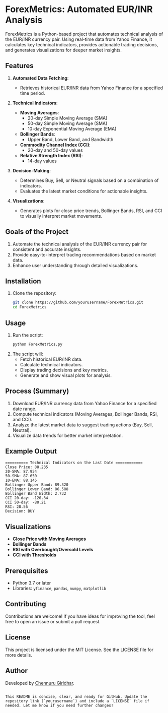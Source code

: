 # ForexMetrics: Automated EUR/INR Analysis

ForexMetrics is a Python-based project that automates technical analysis of the EUR/INR currency pair. Using real-time data from Yahoo Finance, it calculates key technical indicators, provides actionable trading decisions, and generates visualizations for deeper market insights.

## Features
1. **Automated Data Fetching**:
   - Retrieves historical EUR/INR data from Yahoo Finance for a specified time period.

2. **Technical Indicators**:
   - **Moving Averages**:
     - 20-day Simple Moving Average (SMA)
     - 50-day Simple Moving Average (SMA)
     - 10-day Exponential Moving Average (EMA)
   - **Bollinger Bands**:
     - Upper Band, Lower Band, and Bandwidth
   - **Commodity Channel Index (CCI)**:
     - 20-day and 50-day values
   - **Relative Strength Index (RSI)**:
     - 14-day values

3. **Decision-Making**:
   - Determines Buy, Sell, or Neutral signals based on a combination of indicators.
   - Evaluates the latest market conditions for actionable insights.

4. **Visualizations**:
   - Generates plots for close price trends, Bollinger Bands, RSI, and CCI to visually interpret market movements.

## Goals of the Project
1. Automate the technical analysis of the EUR/INR currency pair for consistent and accurate insights.
2. Provide easy-to-interpret trading recommendations based on market data.
3. Enhance user understanding through detailed visualizations.

## Installation
1. Clone the repository:
   ```bash
   git clone https://github.com/yourusername/ForexMetrics.git
   cd ForexMetrics

## Usage
1. Run the script:
   ```bash
   python ForexMetrics.py
   ```
2. The script will:
   - Fetch historical EUR/INR data.
   - Calculate technical indicators.
   - Display trading decisions and key metrics.
   - Generate and show visual plots for analysis.

## Process (Summary)
1. Download EUR/INR currency data from Yahoo Finance for a specified date range.
2. Compute technical indicators (Moving Averages, Bollinger Bands, RSI, and CCI).
3. Analyze the latest market data to suggest trading actions (Buy, Sell, Neutral).
4. Visualize data trends for better market interpretation.

## Example Output
```
========== Technical Indicators on the Last Date ============
Close Price: 88.235
20-SMA: 87.954
50-SMA: 87.650
10-EMA: 88.145
Bollinger Upper Band: 89.320
Bollinger Lower Band: 86.588
Bollinger Band Width: 2.732
CCI 20-day: -120.34
CCI 50-day: -80.21
RSI: 28.56
Decision: BUY
```

## Visualizations
- **Close Price with Moving Averages**  
- **Bollinger Bands**  
- **RSI with Overbought/Oversold Levels**  
- **CCI with Thresholds**  

## Prerequisites
- Python 3.7 or later
- Libraries: `yfinance`, `pandas`, `numpy`, `matplotlib`

## Contributing
Contributions are welcome! If you have ideas for improving the tool, feel free to open an issue or submit a pull request.

## License
This project is licensed under the MIT License. See the LICENSE file for more details.

## Author
Developed by [Chennuru Giridhar](https://github.com/giridhar3105).
```

This README is concise, clear, and ready for GitHub. Update the repository link (`yourusername`) and include a `LICENSE` file if needed. Let me know if you need further changes!
